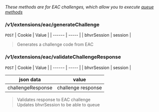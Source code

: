 *These methods are for EAC challenges, which allow you to execute [queue methods](./queue.md)*

### /v1/extensions/eac/generateChallenge
`POST`
| Cookie | Value |
| ------ | ----- |
| bhvrSession | session |

> Generates a challenge code from EAC

### /v1/extensions/eac/validateChallengeResponse
`POST`
| Cookie | Value |
| ------ | ----- |
| bhvrSession | session |

| json data | value |
| --------- | ----- |
| challengeResponse | challenge response |

> Validates response to EAC challenge  
> Updates bhvrSession to be able to queue